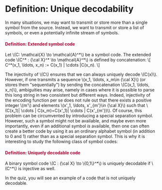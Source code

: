 # Definition: Unique decodability

<p>In many situations, we may want to transmit or store more than a single symbol from the source. Instead, we want to transmit or store a list of symbols, or even a potentially infinite stream of symbols.</p>
<div class="content-box pad-box-mini border border-trbl border-round">
<h4 style="color: #bc0031;"><strong>Definition: Extended symbol code</strong></h4>
Let \(C: \mathcal{X} \to \mathcal{A}^*\) be a symbol code. The extended code \(C^* : {\cal X}^* \to \mathcal{A}^*\) is defined by concatenation: \[ C^*(x_1, \ldots, x_n) := C(x_1) | \cdots |C(x_n). \]</div>
<p>The injectivity of \(C\) ensures that we can always uniquely decode \(C(x)\). However, if one transmits a sequence \(x_1, \ldots, x_m\in {\cal X}\) (or stores them "sequentially") by sending the concatenation \(C(x_1, \ldots, x_n)\), ambiguities may arise, namely in cases where it is possible to parse this long string in two consistent but different ways. Indeed, injectivity of the encoding function per se does not rule out that there exists a positive integer \(m'\) and elements \(x'_1, \ldots, x'_{m'}\in {\cal X}\) such that \(C(x_1)| \cdots | C(x_m)=C(x'_1)| \cdots | C(x'_{m'})\). Of course, this problem can be circumvented by introducing a special separation symbol. However, such a symbol might not be available, and maybe even more importantly, even if an additional symbol <i>is</i> available, then one can often create a better code by using it as an ordinary alphabet symbol (in addition to 0 and 1) rather than as a special separation symbol. This is why it is interesting to study the following class of symbol codes:</p>
<div class="content-box pad-box-mini border border-trbl border-round">
<h4 style="color: #bc0031;"><strong>Definition: Uniquely decodable code</strong></h4>
A binary symbol code \(C : {\cal X} \to \{0,1\}^*\) is uniquely decodable if \(C^*\) is injective as well.</div>
<p>In the quiz, you will see an example of a code that is not uniquely decodable.</p>